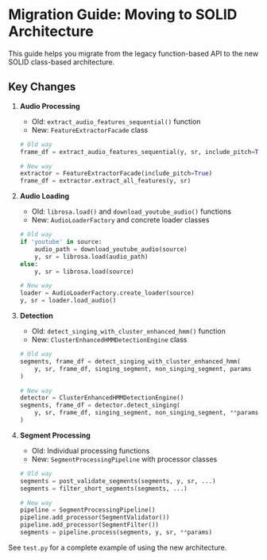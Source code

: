 # Migration Guide: Moving to SOLID Architecture

This guide helps you migrate from the legacy function-based API to the new SOLID class-based architecture.

## Key Changes

1. **Audio Processing**
   - Old: `extract_audio_features_sequential()` function
   - New: `FeatureExtractorFacade` class

   ```python
   # Old way
   frame_df = extract_audio_features_sequential(y, sr, include_pitch=True)
   
   # New way
   extractor = FeatureExtractorFacade(include_pitch=True)
   frame_df = extractor.extract_all_features(y, sr)
   ```

2. **Audio Loading**
   - Old: `librosa.load()` and `download_youtube_audio()` functions
   - New: `AudioLoaderFactory` and concrete loader classes

   ```python
   # Old way
   if 'youtube' in source:
       audio_path = download_youtube_audio(source)
       y, sr = librosa.load(audio_path)
   else:
       y, sr = librosa.load(source)
   
   # New way
   loader = AudioLoaderFactory.create_loader(source)
   y, sr = loader.load_audio()
   ```

3. **Detection**
   - Old: `detect_singing_with_cluster_enhanced_hmm()` function
   - New: `ClusterEnhancedHMMDetectionEngine` class

   ```python
   # Old way
   segments, frame_df = detect_singing_with_cluster_enhanced_hmm(
       y, sr, frame_df, singing_segment, non_singing_segment, params
   )
   
   # New way
   detector = ClusterEnhancedHMMDetectionEngine()
   segments, frame_df = detector.detect_singing(
       y, sr, frame_df, singing_segment, non_singing_segment, **params
   )
   ```

4. **Segment Processing**
   - Old: Individual processing functions
   - New: `SegmentProcessingPipeline` with processor classes

   ```python
   # Old way
   segments = post_validate_segments(segments, y, sr, ...)
   segments = filter_short_segments(segments, ...)
   
   # New way
   pipeline = SegmentProcessingPipeline()
   pipeline.add_processor(SegmentValidator())
   pipeline.add_processor(SegmentFilter())
   segments = pipeline.process(segments, y, sr, **params)
   ```

See `test.py` for a complete example of using the new architecture. 